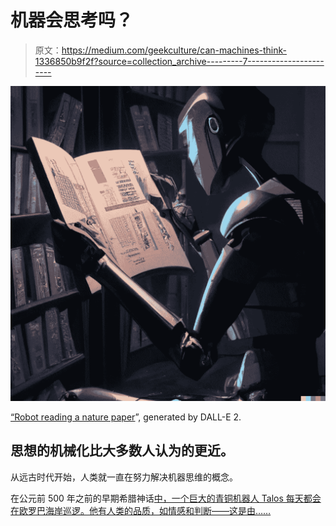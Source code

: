 # 机器会思考吗？

> 原文：<https://medium.com/geekculture/can-machines-think-1336850b9f2f?source=collection_archive---------7----------------------->

![](img/dd6dd525b6e071fd4f5b6571f4af63e1.png)

[“Robot reading a nature paper](https://twitter.com/AravSrinivas/status/1518261641401430018?s=20&t=W8QMLZFIXMP8qkL_P1d6dA)”, generated by DALL-E 2.

## 思想的机械化比大多数人认为的更近。

从远古时代开始，人类就一直在努力解决机器思维的概念。

在公元前 500 年之前的早期希腊神话[中，一个巨大的青铜机器人 Talos 每天都会在欧罗巴海岸巡逻。他有人类的品质，如情感和判断——这是由……](https://en.wikipedia.org/wiki/History_of_artificial_intelligence)